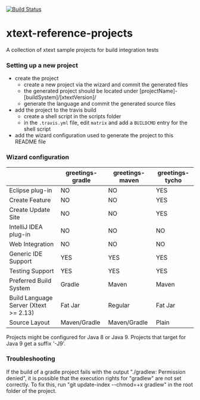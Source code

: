 [![Build Status](https://travis-ci.org/itemis/xtext-reference-projects.svg?branch=master)](https://travis-ci.org/itemis/xtext-reference-projects)

# xtext-reference-projects
A collection of xtext sample projects for build integration tests

### Setting up a new project

- create the project 
  - create a new project via the wizard and commit the generated files
  - the generated project should be located under [projectName]-[buildSystem]/[xtextVersion]/
  - generate the language and commit the generated source files
- add the project to the travis build
  - create a shell script in the scripts folder
  - in the `.travis.yml` file, edit `matrix` and add a `BUILDCMD` entry for the shell script
- add the wizard configuration used to generate the project to this README file

### Wizard configuration

|                                       | greetings-gradle | greetings-maven | greetings-tycho |
|---------------------------------------|------------------|-----------------|-----------------|
| Eclipse plug-in                       | NO               | NO              | YES             |
| Create Feature                        | NO               | NO              | YES             |
| Create Update Site                    | NO               | NO              | YES             |
| IntelliJ IDEA plug-in                 | NO               | NO              | NO              |
| Web Integration                       | NO               | NO              | NO              |
| Generic IDE Support                   | YES              | YES             | YES             |
| Testing Support                       | YES              | YES             | YES             |
| Preferred Build System                | Gradle           | Maven           | Maven           |
| Build Language Server (Xtext >= 2.13) | Fat Jar          | Regular         | Fat Jar         |
| Source Layout                         | Maven/Gradle     | Maven/Gradle    | Plain           |

Projects might be configured for Java 8 or Java 9. Projects that target for Java 9 get a suffix '-J9'.

### Troubleshooting
  
If the build of a gradle project fails with the output "./gradlew: Permission denied", it is possible that the execution rights for "gradlew" are not set correctly. To fix this, run "git update-index --chmod=+x gradlew" in the root folder of the project.